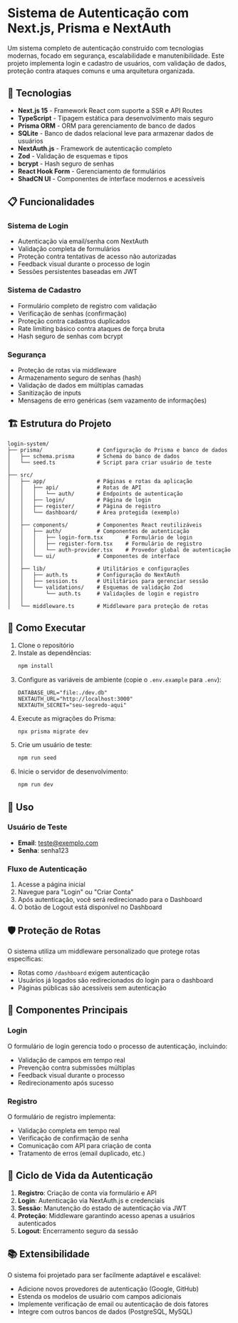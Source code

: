 # Sistema de Autenticação com Next.js, Prisma e NextAuth

Um sistema completo de autenticação construído com tecnologias modernas, focado em segurança, escalabilidade e manutenibilidade. Este projeto implementa login e cadastro de usuários, com validação de dados, proteção contra ataques comuns e uma arquitetura organizada.

## 🚀 Tecnologias

- **Next.js 15** - Framework React com suporte a SSR e API Routes
- **TypeScript** - Tipagem estática para desenvolvimento mais seguro
- **Prisma ORM** - ORM para gerenciamento de banco de dados
- **SQLite** - Banco de dados relacional leve para armazenar dados de usuários
- **NextAuth.js** - Framework de autenticação completo
- **Zod** - Validação de esquemas e tipos
- **bcrypt** - Hash seguro de senhas
- **React Hook Form** - Gerenciamento de formulários
- **ShadCN UI** - Componentes de interface modernos e acessíveis

## 📋 Funcionalidades

### Sistema de Login
- Autenticação via email/senha com NextAuth
- Validação completa de formulários
- Proteção contra tentativas de acesso não autorizadas
- Feedback visual durante o processo de login
- Sessões persistentes baseadas em JWT

### Sistema de Cadastro
- Formulário completo de registro com validação
- Verificação de senhas (confirmação)
- Proteção contra cadastros duplicados
- Rate limiting básico contra ataques de força bruta
- Hash seguro de senhas com bcrypt

### Segurança
- Proteção de rotas via middleware
- Armazenamento seguro de senhas (hash)
- Validação de dados em múltiplas camadas
- Sanitização de inputs
- Mensagens de erro genéricas (sem vazamento de informações)

## 🏗️ Estrutura do Projeto

```
login-system/
├── prisma/                 # Configuração do Prisma e banco de dados
│   ├── schema.prisma       # Schema do banco de dados
│   └── seed.ts             # Script para criar usuário de teste
│
├── src/
│   ├── app/                # Páginas e rotas da aplicação
│   │   ├── api/            # Rotas de API
│   │   │   └── auth/       # Endpoints de autenticação
│   │   ├── login/          # Página de login
│   │   ├── register/       # Página de registro
│   │   └── dashboard/      # Área protegida (exemplo)
│   │
│   ├── components/         # Componentes React reutilizáveis
│   │   ├── auth/           # Componentes de autenticação
│   │   │   ├── login-form.tsx       # Formulário de login
│   │   │   ├── register-form.tsx    # Formulário de registro
│   │   │   └── auth-provider.tsx    # Provedor global de autenticação
│   │   └── ui/             # Componentes de interface
│   │
│   ├── lib/                # Utilitários e configurações
│   │   ├── auth.ts         # Configuração do NextAuth
│   │   ├── session.ts      # Utilitários para gerenciar sessão
│   │   └── validations/    # Esquemas de validação Zod
│   │       └── auth.ts     # Validações de login e registro
│   │
│   └── middleware.ts       # Middleware para proteção de rotas
```

## 🚀 Como Executar

1. Clone o repositório
2. Instale as dependências:
   ```bash
   npm install
   ```
3. Configure as variáveis de ambiente (copie o `.env.example` para `.env`):
   ```
   DATABASE_URL="file:./dev.db"
   NEXTAUTH_URL="http://localhost:3000"
   NEXTAUTH_SECRET="seu-segredo-aqui"
   ```
4. Execute as migrações do Prisma:
   ```bash
   npx prisma migrate dev
   ```
5. Crie um usuário de teste:
   ```bash
   npm run seed
   ```
6. Inicie o servidor de desenvolvimento:
   ```bash
   npm run dev
   ```

## 📝 Uso

### Usuário de Teste
- **Email**: teste@exemplo.com
- **Senha**: senha123

### Fluxo de Autenticação
1. Acesse a página inicial
2. Navegue para "Login" ou "Criar Conta"
3. Após autenticação, você será redirecionado para o Dashboard
4. O botão de Logout está disponível no Dashboard

## 🛡️ Proteção de Rotas

O sistema utiliza um middleware personalizado que protege rotas específicas:
- Rotas como `/dashboard` exigem autenticação
- Usuários já logados são redirecionados do login para o dashboard
- Páginas públicas são acessíveis sem autenticação

## 🧩 Componentes Principais

### Login
O formulário de login gerencia todo o processo de autenticação, incluindo:
- Validação de campos em tempo real
- Prevenção contra submissões múltiplas
- Feedback visual durante o processo
- Redirecionamento após sucesso

### Registro
O formulário de registro implementa:
- Validação completa em tempo real
- Verificação de confirmação de senha
- Comunicação com API para criação de conta
- Tratamento de erros (email duplicado, etc.)

## 🔄 Ciclo de Vida da Autenticação

1. **Registro**: Criação de conta via formulário e API
2. **Login**: Autenticação via NextAuth.js e credenciais
3. **Sessão**: Manutenção do estado de autenticação via JWT
4. **Proteção**: Middleware garantindo acesso apenas a usuários autenticados
5. **Logout**: Encerramento seguro da sessão

## 📚 Extensibilidade

O sistema foi projetado para ser facilmente adaptável e escalável:

- Adicione novos provedores de autenticação (Google, GitHub)
- Estenda os modelos de usuário com campos adicionais
- Implemente verificação de email ou autenticação de dois fatores
- Integre com outros bancos de dados (PostgreSQL, MySQL)